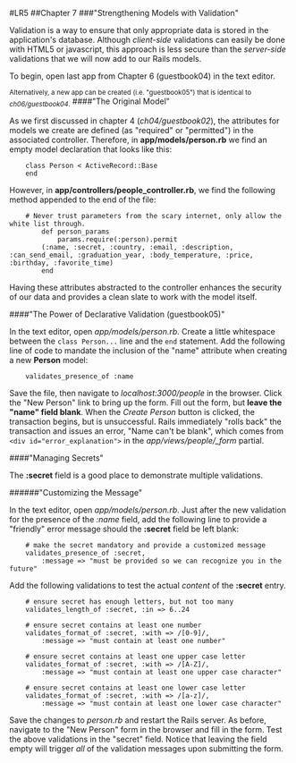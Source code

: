 #LR5
##Chapter 7
###"Strengthening Models with Validation"

Validation is a way to ensure that only appropriate data is stored in the application's database. Although _client-side_ validations can easily be done with HTML5 or javascript, this approach is less secure than the _server-side_ validations that we will now add to our Rails models.

To begin, open last app from Chapter 6 (guestbook04) in the text editor.

<sub>Alternatively, a new app can be created (i.e. "guestbook05") that is identical to _ch06/guestbook04_.</sub>
####"The Original Model"

As we first discussed in chapter 4 (_ch04/guestbook02_), the attributes for models we create are defined (as "required" or "permitted") in the associated controller. Therefore, in **app/models/person.rb** we find an empty model declaration that looks like this:

		class Person < ActiveRecord::Base
		end

However, in **app/controllers/people_controller.rb**, we find the following method appended to the end of the file:

		# Never trust parameters from the scary internet, only allow the white list through.
	    	def person_params
	      		params.require(:person).permit
			(:name, :secret, :country, :email, :description, :can_send_email, :graduation_year, :body_temperature, :price, :birthday, :favorite_time)
	    	end

Having these attributes abstracted to the controller enhances the security of our data and provides a clean slate to work with the model itself.
	
####"The Power of Declarative Validation (guestbook05)"

In the text editor, open _app/models/person.rb_. Create a little whitespace between the `class Person...` line and the `end` statement. Add the following line of code to mandate the inclusion of the "name" attribute when creating a new **Person** model:

		validates_presence_of :name

Save the file, then navigate to _localhost:3000/people_ in the browser. Click the "New Person" link to bring up the form. Fill out the form, but **leave the "name" field blank**. When the _Create Person_ button is clicked, the transaction begins, but is unsuccessful. Rails immediately "rolls back" the transaction and issues an error, "Name can't be blank", which comes from `<div id="error_explanation">` in the _app/views/people/\_form_ partial. 

####"Managing Secrets"

The **:secret** field is a good place to demonstrate multiple validations.

######"Customizing the Message"

In the text editor, open _app/models/person.rb_. Just after the new validation for the presence of the _:name_ field, add the following line to provide a "friendly" error message should the **:secret** field be left blank:
		
		# make the secret mandatory and provide a customized message
		validates_presence_of :secret, 
			:message => "must be provided so we can recognize you in the future"

Add the following validations to test the actual _content_ of the **:secret** entry.

		# ensure secret has enough letters, but not too many
		validates_length_of :secret, :in => 6..24

		# ensure secret contains at least one number
		validates_format_of :secret, :with => /[0-9]/,
			:message => "must contain at least one number"

		# ensure secret contains at least one upper case letter
		validates_format_of :secret, :with => /[A-Z]/,
			:message => "must contain at least one upper case character"

		# ensure secret contains at least one lower case letter
		validates_format_of :secret, :with => /[a-z]/,
			:message => "must contain at least one lower case character"

Save the changes to _person.rb_ and restart the Rails server. As before, navigate to the "New Person" form in the browser and fill in the form. Test the above validations in the "secret" field. Notice that leaving the field empty will trigger _all_ of the validation messages upon submitting the form.



